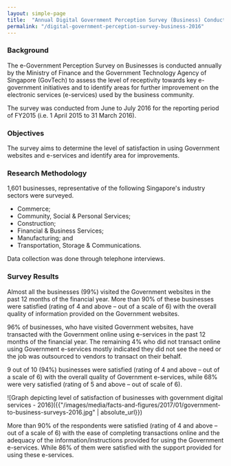 ```yaml
---
layout: simple-page
title:  "Annual Digital Government Perception Survey (Business) Conducted in 2016"
permalink: "/digital-government-perception-survey-business-2016"
---
```


### **Background**

The e-Government Perception Survey on Businesses is conducted annually by the Ministry of Finance and the Government Technology Agency of Singapore (GovTech) to assess the level of receptivity towards key e-government initiatives and to identify areas for further improvement on the electronic services (e-services) used by the business community.

The survey was conducted from June to July 2016 for the reporting period of FY2015 (i.e. 1 April 2015 to 31 March 2016).

### **Objectives**

The survey aims to determine the level of satisfaction in using Government websites and e-services and identify area for improvements.

### **Research Methodology**

1,601 businesses, representative of the following Singapore's industry sectors were surveyed.

* Commerce;
* Community, Social & Personal Services;
* Construction;
* Financial & Business Services;
* Manufacturing; and
* Transportation, Storage & Communications.

Data collection was done through telephone interviews.

### **Survey Results**

Almost all the businesses (99%) visited the Government websites in the past 12 months of the financial year. More than 90% of these businesses were satisfied (rating of 4 and above – out of a scale of 6) with the overall quality of information provided on the Government websites.

96% of businesses, who have visited Government websites, have transacted with the Government online using e-services in the past 12 months of the financial year. The remaining 4% who did not transact online using Government e-services mostly indicated they did not see the need or the job was outsourced to vendors to transact on their behalf.

9 out of 10 (94%) businesses were satisfied (rating of 4 and above – out of a scale of 6) with the overall quality of Government e-services, while 68% were very satisfied (rating of 5 and above – out of scale of 6).

![Graph depicting level of satisfaction of businesses with government digital services - 2016]({{"/images/media/facts-and-figures/2017/01/government-to-business-surveys-2016.jpg" | absolute_url}})

More than 90% of the respondents were satisfied (rating of 4 and above – out of a scale of 6) with the ease of completing transactions online and the adequacy of the information/instructions provided for using the Government e-services. While 86% of them were satisfied with the support provided for using these e-services.
